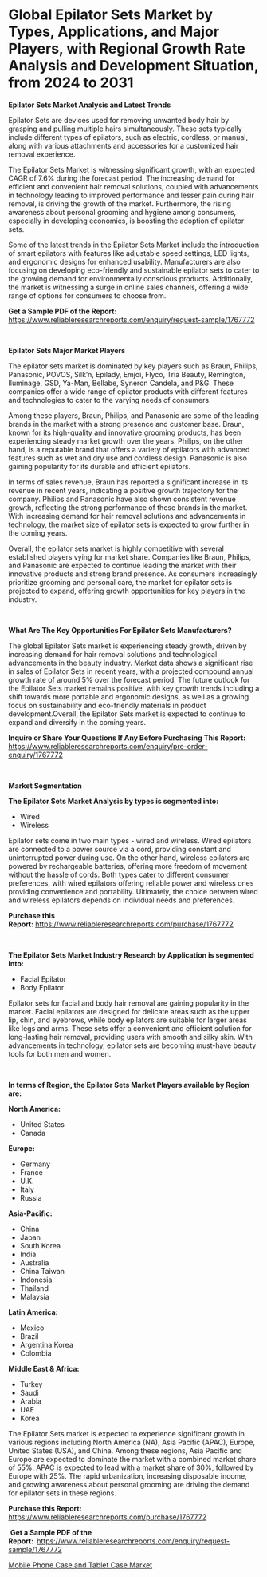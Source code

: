 <p><h1>Global Epilator Sets Market by Types, Applications, and Major Players, with Regional Growth Rate Analysis and Development Situation, from 2024 to 2031</h1></p><p><strong>Epilator Sets Market Analysis and Latest Trends</strong></p>
<p><p>Epilator Sets are devices used for removing unwanted body hair by grasping and pulling multiple hairs simultaneously. These sets typically include different types of epilators, such as electric, cordless, or manual, along with various attachments and accessories for a customized hair removal experience.</p><p>The Epilator Sets Market is witnessing significant growth, with an expected CAGR of 7.6% during the forecast period. The increasing demand for efficient and convenient hair removal solutions, coupled with advancements in technology leading to improved performance and lesser pain during hair removal, is driving the growth of the market. Furthermore, the rising awareness about personal grooming and hygiene among consumers, especially in developing economies, is boosting the adoption of epilator sets.</p><p>Some of the latest trends in the Epilator Sets Market include the introduction of smart epilators with features like adjustable speed settings, LED lights, and ergonomic designs for enhanced usability. Manufacturers are also focusing on developing eco-friendly and sustainable epilator sets to cater to the growing demand for environmentally conscious products. Additionally, the market is witnessing a surge in online sales channels, offering a wide range of options for consumers to choose from.</p></p>
<p><strong>Get a Sample PDF of the Report:&nbsp;</strong> <a href="https://www.reliableresearchreports.com/enquiry/request-sample/1767772">https://www.reliableresearchreports.com/enquiry/request-sample/1767772</a></p>
<p>&nbsp;</p>
<p><strong>Epilator Sets Major Market Players</strong></p>
<p><p>The epilator sets market is dominated by key players such as Braun, Philips, Panasonic, POVOS, Silk’n, Epilady, Emjoi, Flyco, Tria Beauty, Remington, Iluminage, GSD, Ya-Man, Bellabe, Syneron Candela, and P&G. These companies offer a wide range of epilator products with different features and technologies to cater to the varying needs of consumers.</p><p>Among these players, Braun, Philips, and Panasonic are some of the leading brands in the market with a strong presence and customer base. Braun, known for its high-quality and innovative grooming products, has been experiencing steady market growth over the years. Philips, on the other hand, is a reputable brand that offers a variety of epilators with advanced features such as wet and dry use and cordless design. Panasonic is also gaining popularity for its durable and efficient epilators.</p><p>In terms of sales revenue, Braun has reported a significant increase in its revenue in recent years, indicating a positive growth trajectory for the company. Philips and Panasonic have also shown consistent revenue growth, reflecting the strong performance of these brands in the market. With increasing demand for hair removal solutions and advancements in technology, the market size of epilator sets is expected to grow further in the coming years.</p><p>Overall, the epilator sets market is highly competitive with several established players vying for market share. Companies like Braun, Philips, and Panasonic are expected to continue leading the market with their innovative products and strong brand presence. As consumers increasingly prioritize grooming and personal care, the market for epilator sets is projected to expand, offering growth opportunities for key players in the industry.</p></p>
<p>&nbsp;</p>
<p><strong>What Are The Key Opportunities For Epilator Sets Manufacturers?</strong></p>
<p><p>The global Epilator Sets market is experiencing steady growth, driven by increasing demand for hair removal solutions and technological advancements in the beauty industry. Market data shows a significant rise in sales of Epilator Sets in recent years, with a projected compound annual growth rate of around 5% over the forecast period. The future outlook for the Epilator Sets market remains positive, with key growth trends including a shift towards more portable and ergonomic designs, as well as a growing focus on sustainability and eco-friendly materials in product development.Overall, the Epilator Sets market is expected to continue to expand and diversify in the coming years.</p></p>
<p><strong>Inquire or Share Your Questions If Any Before Purchasing This Report:</strong> <a href="https://www.reliableresearchreports.com/enquiry/pre-order-enquiry/1767772">https://www.reliableresearchreports.com/enquiry/pre-order-enquiry/1767772</a></p>
<p>&nbsp;</p>
<p><strong>Market Segmentation</strong></p>
<p><strong>The Epilator Sets Market Analysis by types is segmented into:</strong></p>
<p><ul><li>Wired</li><li>Wireless</li></ul></p>
<p><p>Epilator sets come in two main types - wired and wireless. Wired epilators are connected to a power source via a cord, providing constant and uninterrupted power during use. On the other hand, wireless epilators are powered by rechargeable batteries, offering more freedom of movement without the hassle of cords. Both types cater to different consumer preferences, with wired epilators offering reliable power and wireless ones providing convenience and portability. Ultimately, the choice between wired and wireless epilators depends on individual needs and preferences.</p></p>
<p><strong>Purchase this Report:&nbsp;</strong><a href="https://www.reliableresearchreports.com/purchase/1767772">https://www.reliableresearchreports.com/purchase/1767772</a></p>
<p>&nbsp;</p>
<p><strong>The Epilator Sets Market Industry Research by Application is segmented into:</strong></p>
<p><ul><li>Facial Epilator</li><li>Body Epilator</li></ul></p>
<p><p>Epilator sets for facial and body hair removal are gaining popularity in the market. Facial epilators are designed for delicate areas such as the upper lip, chin, and eyebrows, while body epilators are suitable for larger areas like legs and arms. These sets offer a convenient and efficient solution for long-lasting hair removal, providing users with smooth and silky skin. With advancements in technology, epilator sets are becoming must-have beauty tools for both men and women.</p></p>
<p>&nbsp;</p>
<p><strong>In terms of Region, the Epilator Sets Market Players available by Region are:</strong></p>
<p>
    <p> <strong> North America: </strong>
        <ul>
            <li>United States</li>
            <li>Canada</li>
        </ul>
        </p> 
    <p> <strong> Europe: </strong>
        <ul>
            <li>Germany</li>
            <li>France</li>
            <li>U.K.</li>
            <li>Italy</li>
            <li>Russia</li>
        </ul>
        </p> 
    <p> <strong> Asia-Pacific: </strong>
        <ul>
            <li>China</li>
            <li>Japan</li>
            <li>South Korea</li>
            <li>India</li>
            <li>Australia</li>
            <li>China Taiwan</li>
            <li>Indonesia</li>
            <li>Thailand</li>
            <li>Malaysia</li>
        </ul>
        </p> 
    <p> <strong> Latin America: </strong>
        <ul>
            <li>Mexico</li>
            <li>Brazil</li>
            <li>Argentina Korea</li>
            <li>Colombia</li>
        </ul>
        </p> 
    <p> <strong> Middle East & Africa: </strong>
        <ul>
            <li>Turkey</li>
            <li>Saudi</li>
            <li>Arabia</li>
            <li>UAE</li>
            <li>Korea</li>
        </ul>
    </p>
    </p>
<p><p>The Epilator Sets market is expected to experience significant growth in various regions including North America (NA), Asia Pacific (APAC), Europe, United States (USA), and China. Among these regions, Asia Pacific and Europe are expected to dominate the market with a combined market share of 55%. APAC is expected to lead with a market share of 30%, followed by Europe with 25%. The rapid urbanization, increasing disposable income, and growing awareness about personal grooming are driving the demand for epilator sets in these regions.</p></p>
<p><strong>Purchase this Report: </strong><a href="https://www.reliableresearchreports.com/purchase/1767772">https://www.reliableresearchreports.com/purchase/1767772</a></p>
<p>&nbsp;<strong>Get a Sample PDF of the Report:&nbsp;&nbsp;</strong><a href="https://www.reliableresearchreports.com/enquiry/request-sample/1767772">https://www.reliableresearchreports.com/enquiry/request-sample/1767772</a></p>
<p><strong></strong></p>
<p><p><a href="https://github.com/CliffMedina6/Market-Research-Report-List-4/blob/main/mobile-phone-case-and-tablet-case-market.md">Mobile Phone Case and Tablet Case Market</a></p></p>